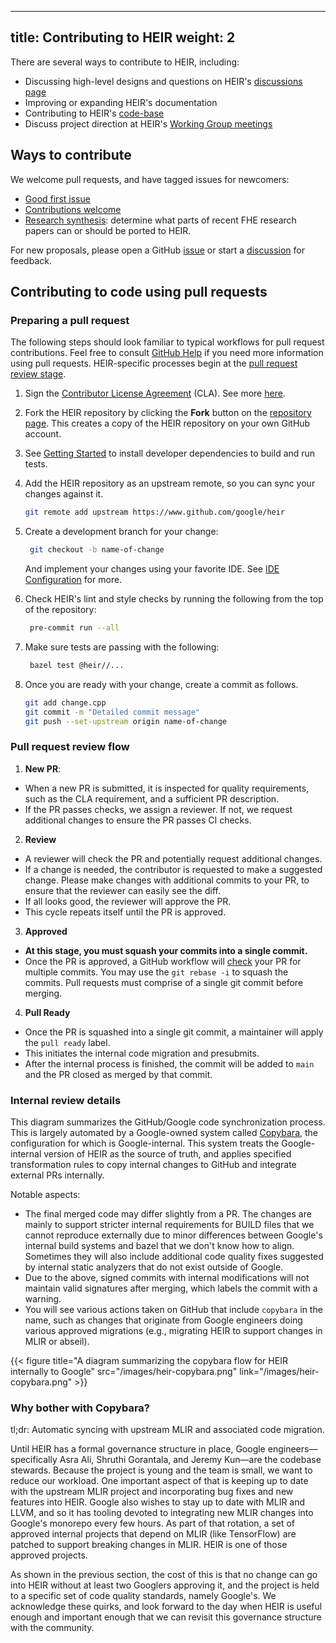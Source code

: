 <!-- mdformat off(yaml frontmatter) -->
---
title: Contributing to HEIR
weight: 2
---
<!-- mdformat on -->

There are several ways to contribute to HEIR, including:

- Discussing high-level designs and questions on HEIR's
  [discussions page](https://github.com/google/heir/discussions)
- Improving or expanding HEIR's documentation
- Contributing to HEIR's [code-base](https://github.com/google/heir)
- Discuss project direction at HEIR's
  [Working Group meetings](https://heir.dev/community/)

## Ways to contribute

We welcome pull requests, and have tagged issues for newcomers:

- [Good first issue](https://github.com/google/heir/issues?q=is%3Aissue+is%3Aopen+label%3A%22good+first+issue%22)
- [Contributions welcome](https://github.com/google/heir/issues?q=is%3Aissue+is%3Aopen+label%3A%22contributions+welcome%22)
- [Research synthesis](https://github.com/google/heir/labels/research%20synthesis): determine what parts of recent FHE research papers can or should be ported to HEIR.

For new proposals, please open a GitHub
[issue](https://github.com/google/heir/issues) or start a
[discussion](https://github.com/google/heir/discussions) for feedback.

## Contributing to code using pull requests

### Preparing a pull request

The following steps should look familiar to typical workflows for pull request
contributions. Feel free to consult
[GitHub Help](https://docs.github.com/en/pull-requests/collaborating-with-pull-requests/proposing-changes-to-your-work-with-pull-requests/about-pull-requests)
if you need more information using pull requests. HEIR-specific processes begin
at the [pull request review stage](#pull-request-review-flow).

1. Sign the
   [Contributor License Agreement](https://cla.developers.google.com/about)
   (CLA). See more
   [here](https://github.com/google/heir/blob/main/CONTRIBUTING.md#sign-our-contributor-license-agreement).

1. Fork the HEIR repository by clicking the **Fork** button on the
   [repository page](https://github.com/google/heir). This creates a copy of the
   HEIR repository on your own GitHub account.

1. See [Getting Started](https://heir.dev/docs/getting_started/) to
   install developer dependencies to build and run tests.

1. Add the HEIR repository as an upstream remote, so you can sync your changes
   against it.

   ```bash
   git remote add upstream https://www.github.com/google/heir
   ```

1. Create a development branch for your change:

   ```bash
    git checkout -b name-of-change
   ```

   And implement your changes using your favorite IDE. See
   [IDE Configuration](https://heir.dev/docs/ide_configuration/)
   for more.

1. Check HEIR's lint and style checks by running the following from the top of
   the repository:

   ```bash
    pre-commit run --all
   ```

1. Make sure tests are passing with the following:

   ```bash
    bazel test @heir//...
   ```

1. Once you are ready with your change, create a commit as follows.

   ```bash
   git add change.cpp
   git commit -m "Detailed commit message"
   git push --set-upstream origin name-of-change
   ```

### Pull request review flow

1. **New PR**:
  - When a new PR is submitted, it is inspected for quality requirements, such as
    the CLA requirement, and a sufficient PR description.
  - If the PR passes checks, we assign a reviewer. If not, we request additional
    changes to ensure the PR passes CI checks.
2. **Review**
  - A reviewer will check the PR and potentially request additional changes.
  - If a change is needed, the contributor is requested to make a suggested
    change. Please make changes with additional commits to your PR, to ensure that
    the reviewer can easily see the diff.
  - If all looks good, the reviewer will approve the PR.
  - This cycle repeats itself until the PR is approved.
3. **Approved**
  - **At this stage, you must squash your commits into a single commit.**
  - Once the PR is approved, a GitHub workflow will
    [check](https://github.com/google/heir/blob/main/.github/workflows/pr_review.yml)
    your PR for multiple commits. You may use the `git rebase -i` to squash the
    commits. Pull requests must comprise of a single git commit before merging.
4. **Pull Ready**
  - Once the PR is squashed into a single git commit, a maintainer will apply the
    `pull ready` label.
  - This initiates the internal code migration and presubmits.
  - After the internal process is finished, the commit will be added to `main`
    and the PR closed as merged by that commit.

### Internal review details

This diagram summarizes the GitHub/Google code synchronization process.
This is largely automated by a Google-owned system called
[Copybara](https://github.com/google/copybara), the configuration for
which is Google-internal. This system treats the Google-internal version
of HEIR as the source of truth, and applies specified transformation
rules to copy internal changes to GitHub and integrate external PRs
internally.

Notable aspects:

- The final merged code may differ slightly from a PR. The changes are mainly
  to support stricter internal requirements for BUILD files that we cannot
  reproduce externally due to minor differences between Google's internal build
  systems and bazel that we don't know how to align. Sometimes they will also
  include additional code quality fixes suggested by internal static analyzers
  that do not exist outside of Google.
- Due to the above, signed commits with internal modifications will not
  maintain valid signatures after merging, which labels the commit with a
  warning.
- You will see various actions taken on GitHub that include `copybara` in the
  name, such as changes that originate from Google engineers doing various
  approved migrations (e.g., migrating HEIR to support changes in MLIR or
  abseil).

{{< figure title="A diagram summarizing the copybara flow for HEIR internally to Google" src="/images/heir-copybara.png" link="/images/heir-copybara.png" >}}

### Why bother with Copybara?

tl;dr: Automatic syncing with upstream MLIR and associated code migration.

Until HEIR has a formal governance structure in place, Google
engineers—specifically Asra Ali, Shruthi Gorantala, and Jeremy Kun—are the
codebase stewards. Because the project is young and the team is small, we want
to reduce our workload. One important aspect of that is keeping up to date
with the upstream MLIR project and incorporating bug fixes and new features
into HEIR. Google also wishes to stay up to date with MLIR and LLVM, and so
it has tooling devoted to integrating new MLIR changes into Google's monorepo
every few hours. As part of that rotation, a set of approved internal projects
that depend on MLIR (like TensorFlow) are patched to support breaking changes
in MLIR. HEIR is one of those approved projects.

As shown in the previous section, the cost of this is that no change can go
into HEIR without at least two Googlers approving it, and the project is held
to a specific set of code quality standards, namely Google's. We acknowledge
these quirks, and look forward to the day when HEIR is useful enough and
important enough that we can revisit this governance structure with the
community.
